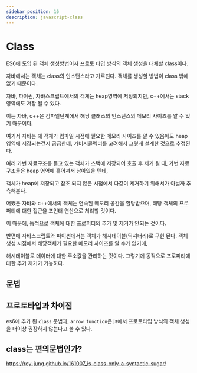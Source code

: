 ```yaml
---
sidebar_position: 16
description: javascript-class
---
```


# Class

ES6에 도입 된 객체 생성방법이자 프로토 타입 방식의 객체 생성을 대체할 class이다.

자바에서는 객체는 class의 인스턴스라고 가르친다. 객체를 생성할 방법이 class 밖에 없기 때문이다.

자바, 파이썬, 자바스크립트에서의 객체는 heap영역에 저장되지만, c++에서는 stack영역에도 저장 될 수 있다.

이는 자바, c++은 컴파일단계에서 해당 클래스의 인스턴스의 메모리 사이즈를 알 수 있기 때문이다.

여기서 자바는 왜 객체가 컴파일 시점에 필요한 메모리 사이즈를 알 수 있음에도 heap 영역에 저장되는건지 궁금한데, 가비지콜렉터를 고려해서 그렇게 설계한 것으로 추정된다.

여러 가변 자료구조를 들고 있는 객체가 스택에 저장되어 호출 후 제거 될 때, 가변 자료구조들은 heap 영역에 흩어져서 남아있을 텐데,

객체가 heap에 저장되고 참조 되지 않은 시점에서 다같이 제거하기 위해서가 아닐까 추측해본다.

어쨌든 자바와 c++에서의 객체는 연속된 메모리 공간을 할당받으며, 해당 객체의 프로퍼티에 대한 접근을 포인터 연산으로 처리할 것이다.

이 때문에, 동적으로 객체에 대한 프로퍼티의 추가 및 제거가 안되는 것이다.

반면에 자바스크립트와 파이썬에서는 객체가 해시테이블(딕셔너리)로 구현 된다. 객체 생성 시점에서 해당객체가 필요한 메모리 사이즈를 알 수가 없기에,

해시테이블로 데이터에 대한 주소값을 관리하는 것이다. 그렇기에 동적으로 프로피티에 대한 추가 제거가 가능하다.

## 문법

## 프로토타입과 차이점

es6에 추가 된 `class` 문법과, `arrow function`은 js에서 프로토타입 방식의 객체 생성을 더이상 권장하지 않는다고 볼 수 있다.

## class는 편의문법인가?

https://roy-jung.github.io/161007_is-class-only-a-syntactic-sugar/

